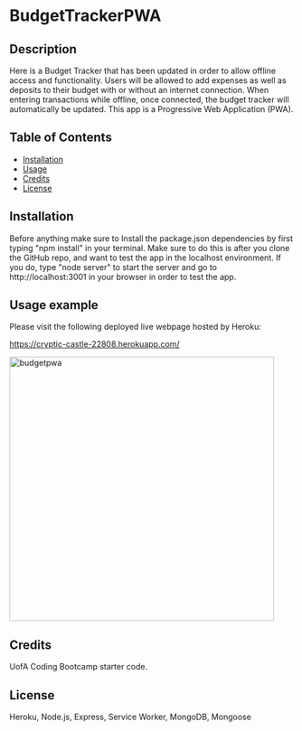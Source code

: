 
# BudgetTrackerPWA

## Description
Here is a Budget Tracker that has been updated in order to allow offline access and functionality. Users will be allowed to add expenses as well as deposits to their budget with or without an internet connection. When entering transactions while offline, once connected, the budget tracker will automatically be updated. This app is a Progressive Web Application (PWA).

## Table of Contents 
* [Installation](#installation)
* [Usage](#usage)
* [Credits](#credits)
* [License](#license)

## Installation 
Before anything make sure to Install the package.json dependencies by first typing "npm install" in your terminal. Make sure to do this is after you clone the GitHub repo, and want to test the app in the localhost environment. If you do, type "node server" to start the server and go to http://localhost:3001 in your browser in order to test the app. 



## Usage example
Please visit the following deployed live webpage hosted by Heroku:

https://cryptic-castle-22808.herokuapp.com/

 <img width="468" alt="budgetpwa" src="https://user-images.githubusercontent.com/68198938/102033655-35ed1880-3d79-11eb-85f3-b4b0c3ab6f93.png">

    
## Credits 
UofA Coding Bootcamp starter code.

## License 
Heroku, Node.js, Express, Service Worker, MongoDB, Mongoose

